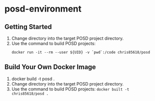 # posd-environment

## Getting Started

1. Change directory into the target POSD project directory.
2. Use the command to build POSD projects:
   ```console
   docker run -it --rm --user ${UID} -v `pwd`:/code chris85618/posd
   ```

## Build Your Own Docker Image

1. docker build -t posd .
2. Change directory into the target POSD project directory.
3. Use the command to build POSD projects: `docker built -t chris85618/posd .`
